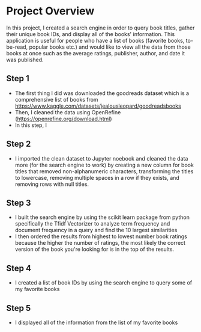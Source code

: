 # Project Overview
In this project, I created a search engine in order to query book titles, gather their unique book IDs, and display all of the books' information. This application is useful for people who have a list of books (favorite books, to-be-read, popular books etc.) and would like to view all the data from those books at once such as the average ratings, publisher, author, and date it was published.

## Step 1
- The first thing I did was downloaded the goodreads dataset which is a comprehensive list of books from https://www.kaggle.com/datasets/jealousleopard/goodreadsbooks
- Then, I cleaned the data using OpenRefine (https://openrefine.org/download.html)
- In this step, I 

## Step 2
- I imported the clean dataset to Jupyter noebook and cleaned the data more (for the search engine to work) by creating a new column for book titles that removed non-alphanumeric characters, transforming the titles to lowercase, removing multiple spaces in a row if they exists, and removing rows with null titles.

## Step 3
- I built the search engine by using the scikit learn package from python specifically the Tfidf Vectorizer to analyze term frequency and document frequency in a query and find the 10 largest similarities
- I then ordered the results from highest to lowest number book ratings because the higher the number of ratings, the most likely the correct version of the book you're looking for is in the top of the results.

## Step 4
- I created a list of book IDs by using the search engine to query some of my favorite books

## Step 5
- I displayed all of the information from the list of my favorite books
